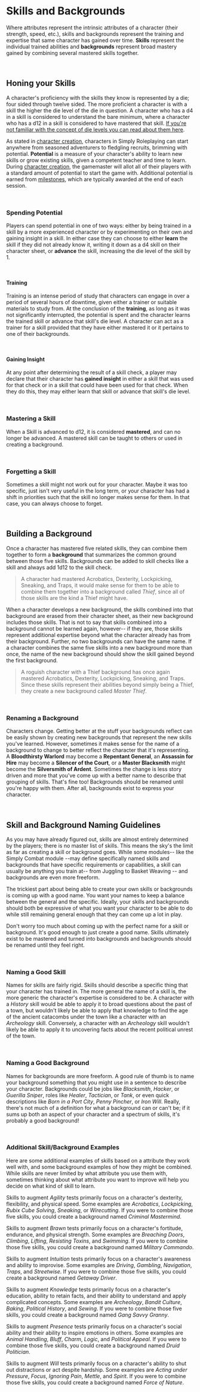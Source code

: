 # Skills and Backgrounds

Where attributes represent the intrinsic attributes of a character (their strength, speed, etc.), skills and backgrounds represent the training and expertise that same character has gained over time. **Skills** represent the individual trained abilities and **backgrounds** represent broad mastery gained by combining several mastered skills together. 

<br/>

## Honing your Skills

A character's proficiency with the skills they know is represented by a die; four sided through twelve sided. The more proficient a character is with a skill the higher the die level of the die in question. A character who has a d4 in a skill is considered to understand the bare minimum, where a character who has a d12 in a skill is considered to have mastered that skill. [If you're not familiar with the concept of die levels you can read about them here](/). 

As stated in [character creation](/character/), characters in Simply Roleplaying can start anywhere from seasoned adventurers to fledgling recruits, brimming with potential. **Potential** is a measure of your character's ability to learn new skills or grow existing skills, given a competent teacher and time to learn. During [character creation](/character/), the gamemaster will allot all of their players with a standard amount of potential to start the game with. Additional potential is earned from [milestones](/character/milestones/), which are typically awarded at the end of each session.

<br/>

### Spending Potential

Players can spend potential in one of two ways: either by being trained in a skill by a more experienced character or by experimenting on their own and gaining insight in a skill. In either case they can choose to either **learn** the skill if they did not already know it, writing it down as a d4 skill on their character sheet, or **advance** the skill, increasing the die level of the skill by 1.

<br/>

#### Training

Training is an intense period of study that characters can engage in over a period of several hours of downtime, given either a trainer or suitable materials to study from. At the conclusion of the **training**, as long as it was not significantly interrupted, the potential is spent and the character learns the trained skill or advance that skill's die level. A character can act as a trainer for a skill provided that they have either mastered it or it pertains to one of their backgrounds.

<br/>

#### Gaining Insight

At any point after determining the result of a skill check, a player may declare that their character has **gained insight** in either a skill that was used for that check or in a skill that could have been used for that check. When they do this, they may either learn that skill or advance that skill's die level. 

<br/>

### Mastering a Skill

When a Skill is advanced to d12, it is considered **mastered**, and can no longer be advanced. A mastered skill can be taught to others or used in creating a background.

<br/>

### Forgetting a Skill

Sometimes a skill might not work out for your character. Maybe it was too specific, just isn't very useful in the long term, or your character has had a shift in priorities such that the skill no longer makes sense for them. In that case, you can always choose to forget.

<br/>

## Building a Background

Once a character has mastered five related skills, they can combine them together to form a **background** that summarizes the common ground between those five skills. Backgrounds can be added to skill checks like a skill and always add 1d12 to the skill check.

> A character had mastered Acrobatics, Dexterity, Lockpicking, Sneaking, and Traps, it would make sense for them to be able to combine them together into a background called _Thief_, since all of those skills are the kind a Thief might have.

When a character develops a new background, the skills combined into that background are erased from their character sheet, as their new background includes those skills. That is not to say that skills combined into a background cannot be learned again, however--  if they are, those skills represent additional expertise beyond what the character already has from their background. Further, no two backgrounds can have the same name. If a character combines the same five skills into a new background more than once, the name of the new background should show the skill gained beyond the first background.

> A roguish character with a Thief background has once again mastered Acrobatics, Dexterity, Lockpicking, Sneaking, and Traps. Since these skills represent their abilities beyond simply being a Thief, they create a new background called _Master Thief_.

<br/>

### Renaming a Background

Characters change. Getting better at the stuff your backgrounds reflect can be easily shown by creating new backgrounds that represent the new skills you've learned. However, sometimes it makes sense for the name of a background to change to better reflect the character that it's representing.  A **Bloodthirsty Warlord** may become a **Repentant General**, an **Assassin for Hire** may become a **Silencer of the Court**, or a **Master Blacksmith** might become the **Silversmith of Ardent**. Sometimes the change is less story driven and more that you've come up with a better name to describe that grouping of skills. That's fine too! Backgrounds should be renamed until you're happy with them. After all, backgrounds exist to express your character.

<br/>

## Skill and Background Naming Guidelines

As you may have already figured out, skills are almost entirely determined by the players; there is no master list of skills. This means the sky's the limit as far as creating a skill or background goes. While some modules-- like the Simply Combat module --may define specifically named skills and backgrounds that have specific requirements or capabilities, a skill can usually be anything you train at-- from Juggling to Basket Weaving -- and backgrounds are even more freeform.

The trickiest part about being able to create your own skills or backgrounds is coming up with a good name. You want your names to keep a balance between the general and the specific. Ideally, your skills and backgrounds should both be expressive of what you want your character to be able to do while still remaining general enough that they can come up a lot in play.

Don't worry too much about coming up with the perfect name for a skill or background. It's good enough to just create a good name. Skills ultimately exist to be mastered and turned into backgrounds and backgrounds should be renamed until they feel right.

<br/>

### Naming a Good Skill

Names for skills are fairly rigid. Skills should describe a specific thing that your character has trained in. The more general the name of a skill is, the more generic the character's expertise is considered to be. A character with a _History_ skill would be able to apply it to broad questions about the past of a town, but wouldn't likely be able to apply that knowledge to find the age of the ancient catacombs under the town like a character with an _Archeology_ skill. Conversely, a character with an _Archeology_ skill wouldn't likely be able to apply it to uncovering facts about the recent political unrest of the town.

<br/>

### Naming a Good Background

Names for backgrounds are more freeform. A good rule of thumb is to name your background something that you might use in a sentence to describe your character. Backgrounds could be jobs like _Blacksmith_, _Hacker_, or _Guerilla Sniper_, roles like _Healer_, _Tactician_, or _Tank_, or even quick descriptions like _Born in a Port City_, _Penny Pincher_, or _Iron Will_. Really, there's not much of a definition for what a background can or can't be; if it sums up both an aspect of your character and a spectrum of skills, it's probably a good background!

<br/>

### Additional Skill/Background Examples

Here are some additional examples of skills based on a attribute they work well with, and some background examples of how they might be combined. While skills are never limited by what attribute you use them with, sometimes thinking about what attribute you want to improve will help you decide on what kind of skill to learn.

Skills to augment _Agility_ tests primarily focus on a character's dexterity, flexibility, and physical speed. Some examples are _Acrobatics_, _Lockpicking_, _Rubix Cube Solving_, _Sneaking_, or _Wirecutting_. If you were to combine those five skills, you could create a background named _Criminal Mastermind_.

Skills to augment _Brawn_ tests primarily focus on a character's fortitude, endurance, and physical strength. Some examples are _Breaching Doors_, _Climbing_, _Lifting_, _Resisting Toxins_, and _Swimming_. If you were to combine those five skills, you could create a background named _Military Commando_.

Skills to augment _Intuition_ tests primarily focus on a character's awareness and ability to improvise. Some examples are _Driving_, _Gambling_, _Navigation_, _Traps_, and _Streetwise_. If you were to combine those five skills, you could create a background named _Getaway Driver_.

Skills to augment _Knowledge_ tests primarily focus on a character's education, ability to retain facts, and their ability to understand and apply complicated concepts. Some examples are _Archeology_, _Bandit Culture_, _Baking_, _Political History_, and _Sewing_. If you were to combine those five skills, you could create a background named _Gang Savvy Granny_.

Skills to augment _Presence_ tests primarily focus on a character's social ability and their ability to inspire emotions in others. Some examples are _Animal Handling_, _Bluff_, _Charm_, _Logic_, and _Political Appeal_. If you were to combine those five skills, you could create a background named _Druid Politician_.

Skills to augment _Will_ tests primarily focus on a character's ability to shut out distractions or act despite hardship. Some examples are _Acting under Pressure_, _Focus_, _Ignoring Pain_, _Mettle_, and _Spirit_. If you were to combine those five skills, you could create a background named _Force of Nature_.

<br/>